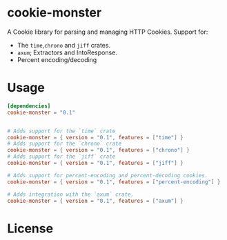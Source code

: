 # cookie-monster
A Cookie library for parsing and managing HTTP Cookies.
Support for:
* The `time`,`chrono` and `jiff` crates.
* `axum`; Extractors and IntoResponse.
* Percent encoding/decoding

# Usage
```toml
[dependencies]
cookie-monster = "0.1"


# Adds support for the `time` crate
cookie-monster = { version = "0.1", features = ["time"] }
# Adds support for the `chrono` crate
cookie-monster = { version = "0.1", features = ["chrono"] }
# Adds support for the `jiff` crate
cookie-monster = { version = "0.1", features = ["jiff"] }

# Adds support for percent-encoding and percent-decoding cookies.
cookie-monster = { version = "0.1", features = ["percent-encoding"] }

# Adds integration with the `axum` crate.
cookie-monster = { version = "0.1", features = ["axum"] }
```

# License
